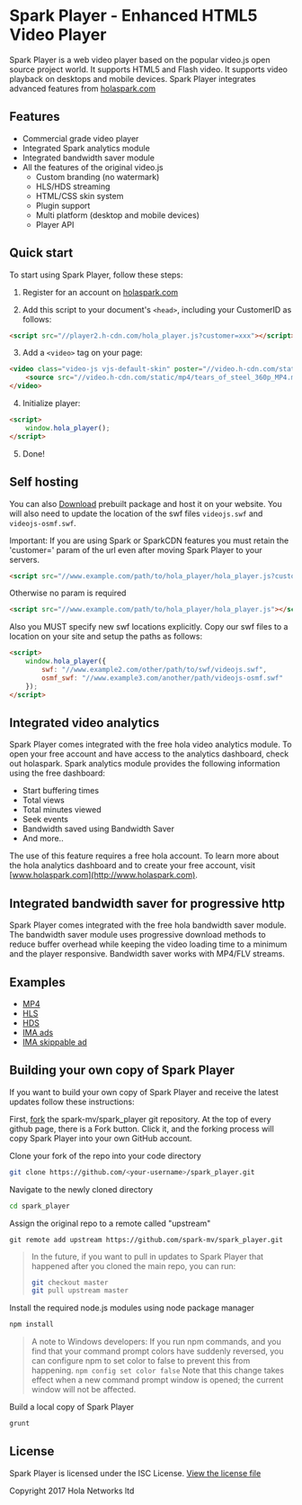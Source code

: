 # Spark Player - Enhanced HTML5 Video Player
Spark Player is a web video player based on the popular video.js open source project world. It supports HTML5 and Flash video. It supports video playback on desktops and mobile devices. Spark Player integrates advanced features from [holaspark.com](http://www.holaspark.com)

## Features

- Commercial grade video player
- Integrated Spark analytics module
- Integrated bandwidth saver module
- All the features of the original video.js
  - Custom branding (no watermark)
  - HLS/HDS streaming
  - HTML/CSS skin system
  - Plugin support
  - Multi platform (desktop and mobile devices)
  - Player API

## Quick start

To start using Spark Player, follow these steps:

1. Register for an account on [holaspark.com](http://holaspark.com/cp)

2. Add this script to your document's `<head>`, including your CustomerID as follows:

  ```html
  <script src="//player2.h-cdn.com/hola_player.js?customer=xxx"></script>
  ```

3. Add a `<video>` tag on your page:

  ```html
  <video class="video-js vjs-default-skin" poster="//video.h-cdn.com/static/mp4/tears_of_steel_1080p_MP4.jpg" width="640" height="360" controls>
      <source src="//video.h-cdn.com/static/mp4/tears_of_steel_360p_MP4.mp4" type="video/mp4">
  </video>
  ```

4. Initialize player:

  ```html
  <script>
      window.hola_player();
  </script>
  ```

5. Done!

## Self hosting

You can also [Download](https://github.com/spark-mv/spark_player/raw/v1.0.165/dist/hola-player-1.0.165.zip) prebuilt package and host it on your website.
You will also need to update the location of the swf files `videojs.swf` and `videojs-osmf.swf`.

Important: If you are using Spark or SparkCDN features you must retain the 'customer=<id>' param of the url even after moving Spark Player to your servers.

```html
<script src="//www.example.com/path/to/hola_player/hola_player.js?customer=xxx"></script>
```
Otherwise no param is required

```html
<script src="//www.example.com/path/to/hola_player/hola_player.js"></script>
```

Also you MUST specify new swf locations explicitly. Copy our swf files to a location on your site and setup the paths as follows:

```html
<script>
    window.hola_player({
        swf: "//www.example2.com/other/path/to/swf/videojs.swf",
        osmf_swf: "//www.example3.com/another/path/videojs-osmf.swf"
    });
</script>
```

## Integrated video analytics

Spark Player comes integrated with the free hola video analytics module. To open your free account and have access to the analytics dashboard, check out holaspark.
Spark analytics module provides the following information using the free dashboard:
- Start buffering times
- Total views
- Total minutes viewed
- Seek events
- Bandwidth saved using Bandwidth Saver
- And more..

The use of this feature requires a free hola account. To learn more about the hola analytics dashboard and to create your free account, visit [www.holaspark.com](http://www.holaspark.com).

## Integrated bandwidth saver for progressive http

Spark Player comes integrated with the free hola bandwidth saver module. The bandwidth saver module uses progressive download methods to reduce buffer overhead while keeping the video loading time to a minimum and the player responsive.
Bandwidth saver works with MP4/FLV streams.

## Examples

* [MP4](http://hola.github.io/examples/cdn/#hola_player)
* [HLS](http://hola.github.io/examples/cdn/#hola_player_hls)
* [HDS](http://hola.github.io/examples/cdn/#hola_player_hds)
* [IMA ads](http://hola.github.io/examples/cdn/#hola_player_ima)
* [IMA skippable ad](http://hola.github.io/examples/cdn/#hola_player_ima_skippable)

## Building your own copy of Spark Player

If you want to build your own copy of Spark Player and receive the latest updates follow these instructions:

First, [fork](http://help.github.com/fork-a-repo/) the spark-mv/spark_player git repository. At the top of every github page, there is a Fork button. Click it, and the forking process will copy Spark Player into your own GitHub account.

Clone your fork of the repo into your code directory

```bash
git clone https://github.com/<your-username>/spark_player.git
```

Navigate to the newly cloned directory

```bash
cd spark_player
```

Assign the original repo to a remote called "upstream"

```
git remote add upstream https://github.com/spark-mv/spark_player.git
```

>In the future, if you want to pull in updates to Spark Player that happened after you cloned the main repo, you can run:
>
> ```bash
> git checkout master
> git pull upstream master
> ```

Install the required node.js modules using node package manager

```bash
npm install
```

> A note to Windows developers: If you run npm commands, and you find that your command prompt colors have suddenly reversed, you can configure npm to set color to false to prevent this from happening.
> `npm config set color false`
> Note that this change takes effect when a new command prompt window is opened; the current window will not be affected.

Build a local copy of Spark Player

```bash
grunt
```

## License

Spark Player is licensed under the ISC License. [View the license file](LICENSE)

Copyright 2017 Hola Networks ltd

